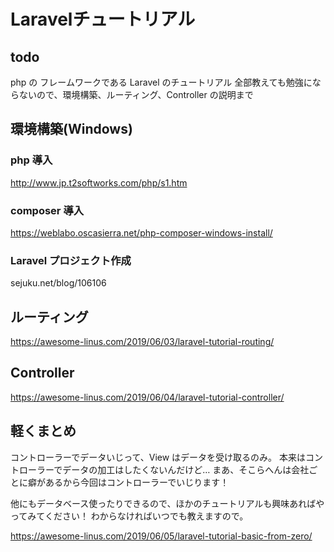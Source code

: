 # Laravelチュートリアル
## todo
php の フレームワークである Laravel のチュートリアル
全部教えても勉強にならないので、環境構築、ルーティング、Controller の説明まで

## 環境構築(Windows)
### php 導入
http://www.jp.t2softworks.com/php/s1.htm

### composer 導入
https://weblabo.oscasierra.net/php-composer-windows-install/

### Laravel プロジェクト作成
sejuku.net/blog/106106

## ルーティング
https://awesome-linus.com/2019/06/03/laravel-tutorial-routing/

## Controller
https://awesome-linus.com/2019/06/04/laravel-tutorial-controller/

## 軽くまとめ
コントローラーでデータいじって、View はデータを受け取るのみ。
本来はコントローラーでデータの加工はしたくないんだけど…
まあ、そこらへんは会社ごとに癖があるから今回はコントローラーでいじります！

他にもデータベース使ったりできるので、ほかのチュートリアルも興味あればやってみてください！
わからなければいつでも教えますので。

https://awesome-linus.com/2019/06/05/laravel-tutorial-basic-from-zero/
